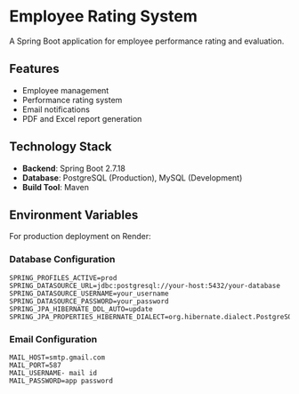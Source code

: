# Employee Rating System

A Spring Boot application for employee performance rating and evaluation.

## Features

- Employee management
- Performance rating system
- Email notifications
- PDF and Excel report generation

## Technology Stack

- **Backend**: Spring Boot 2.7.18
- **Database**: PostgreSQL (Production), MySQL (Development)
- **Build Tool**: Maven

## Environment Variables

For production deployment on Render:

### Database Configuration
```
SPRING_PROFILES_ACTIVE=prod
SPRING_DATASOURCE_URL=jdbc:postgresql://your-host:5432/your-database
SPRING_DATASOURCE_USERNAME=your_username
SPRING_DATASOURCE_PASSWORD=your_password
SPRING_JPA_HIBERNATE_DDL_AUTO=update
SPRING_JPA_PROPERTIES_HIBERNATE_DIALECT=org.hibernate.dialect.PostgreSQLDialect
```

### Email Configuration
```
MAIL_HOST=smtp.gmail.com
MAIL_PORT=587
MAIL_USERNAME- mail id
MAIL_PASSWORD=app password
```
